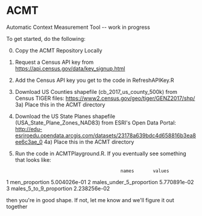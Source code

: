 # ACMT
Automatic Context Measurement Tool -- work in progress

To get started, do the following:

0) Copy the ACMT Repository Locally
1) Request a Census API key from https://api.census.gov/data/key_signup.html
2) Add the Census API key you get to the code in RefreshAPIKey.R
3) Download US Counties shapefile (cb_2017_us_county_500k) from Census TIGER files: https://www2.census.gov/geo/tiger/GENZ2017/shp/
3a) Place this in the ACMT directory
4) Download the US State Planes shapefile (USA_State_Plane_Zones_NAD83) from ESRI's Open Data Portal: http://edu-esriroedu.opendata.arcgis.com/datasets/23178a639bdc4d658816b3ea8ee6c3ae_0
4a) Place this in the ACMT directory
5) Run the code in ACMTPlayground.R.  If you eventually see something that looks like:

                                              names       values
1                                    men_proportion 5.004026e-01
2                          males_under_5_proportion 5.770891e-02
3                           males_5_to_9_proportion 2.238256e-02

then you're in good shape.  If not, let me know and we'll figure it out together
